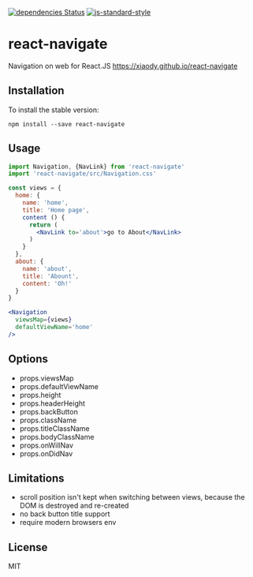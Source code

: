[![dependencies Status](https://david-dm.org/xiaody/react-navigate/status.svg)](https://david-dm.org/xiaody/react-navigate)
[![js-standard-style](https://img.shields.io/badge/code%20style-standard-brightgreen.svg)](http://standardjs.com/)

# react-navigate

Navigation on web for React.JS https://xiaody.github.io/react-navigate

## Installation

To install the stable version:

```
npm install --save react-navigate
```

## Usage

```jsx
import Navigation, {NavLink} from 'react-navigate'
import 'react-navigate/src/Navigation.css'

const views = {
  home: {
    name: 'home',
    title: 'Home page',
    content () {
      return (
        <NavLink to='about'>go to About</NavLink>
      )
    }
  },
  about: {
    name: 'about',
    title: 'Abount',
    content: 'Oh!'
  }
}

<Navigation
  viewsMap={views}
  defaultViewName='home'
/>
```

## Options

- props.viewsMap
- props.defaultViewName
- props.height
- props.headerHeight
- props.backButton
- props.className
- props.titleClassName
- props.bodyClassName
- props.onWillNav
- props.onDidNav

## Limitations

- scroll position isn't kept when switching between views, because the DOM is destroyed and re-created
- no back button title support
- require modern browsers env

## License

MIT

